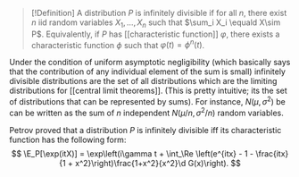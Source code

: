 > [!Definition]
> A distribution $P$ is infinitely divisible if for all $n$, there exist $n$ iid random variables $X_1,\dots,X_n$ such that $\sum_i X_i \equald X\sim P$. Equivalently, if $P$ has [[characteristic function]] $\varphi$, there exists a characteristic function $\phi$ such that $\varphi(t) = \phi^n(t)$. 

Under the condition of uniform asymptotic negligibility (which basically says that the contribution of any individual element of the sum is small) infinitely divisible distributions are the set of all distributions which are the limiting distributions for [[central limit theorems]]. (This is pretty intuitive; its the set of distributions that can be represented by sums). For instance, $N(\mu,\sigma^2)$ be can be written as the sum of $n$ independent $N(\mu/n,\sigma^2/n)$ random variables. 

Petrov proved that a distribution $P$ is infinitely divisible iff its characteristic function has the following form: 
$$
\E_P[\exp(itX)] = \exp\left(i\gamma t + \int_\Re \left(e^{itx} - 1 - \frac{itx}{1 + x^2}\right)\frac{1+x^2}{x^2}\d G(x)\right).
$$